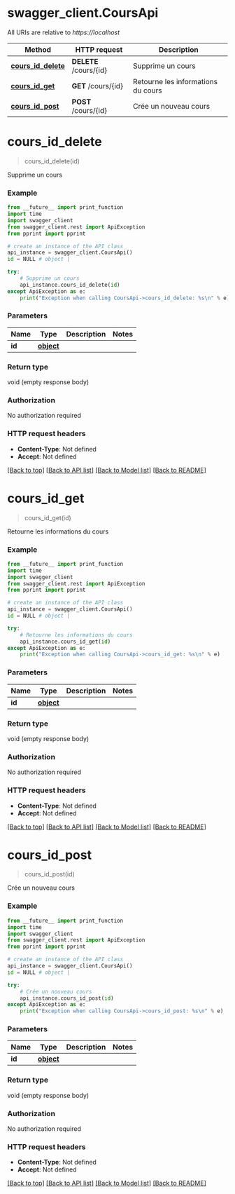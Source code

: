 # swagger_client.CoursApi

All URIs are relative to *https://localhost*

Method | HTTP request | Description
------------- | ------------- | -------------
[**cours_id_delete**](CoursApi.md#cours_id_delete) | **DELETE** /cours/{id} | Supprime un cours
[**cours_id_get**](CoursApi.md#cours_id_get) | **GET** /cours/{id} | Retourne les informations du cours
[**cours_id_post**](CoursApi.md#cours_id_post) | **POST** /cours/{id} | Crée un nouveau cours


# **cours_id_delete**
> cours_id_delete(id)

Supprime un cours

### Example
```python
from __future__ import print_function
import time
import swagger_client
from swagger_client.rest import ApiException
from pprint import pprint

# create an instance of the API class
api_instance = swagger_client.CoursApi()
id = NULL # object | 

try:
    # Supprime un cours
    api_instance.cours_id_delete(id)
except ApiException as e:
    print("Exception when calling CoursApi->cours_id_delete: %s\n" % e)
```

### Parameters

Name | Type | Description  | Notes
------------- | ------------- | ------------- | -------------
 **id** | [**object**](.md)|  | 

### Return type

void (empty response body)

### Authorization

No authorization required

### HTTP request headers

 - **Content-Type**: Not defined
 - **Accept**: Not defined

[[Back to top]](#) [[Back to API list]](../README.md#documentation-for-api-endpoints) [[Back to Model list]](../README.md#documentation-for-models) [[Back to README]](../README.md)

# **cours_id_get**
> cours_id_get(id)

Retourne les informations du cours

### Example
```python
from __future__ import print_function
import time
import swagger_client
from swagger_client.rest import ApiException
from pprint import pprint

# create an instance of the API class
api_instance = swagger_client.CoursApi()
id = NULL # object | 

try:
    # Retourne les informations du cours
    api_instance.cours_id_get(id)
except ApiException as e:
    print("Exception when calling CoursApi->cours_id_get: %s\n" % e)
```

### Parameters

Name | Type | Description  | Notes
------------- | ------------- | ------------- | -------------
 **id** | [**object**](.md)|  | 

### Return type

void (empty response body)

### Authorization

No authorization required

### HTTP request headers

 - **Content-Type**: Not defined
 - **Accept**: Not defined

[[Back to top]](#) [[Back to API list]](../README.md#documentation-for-api-endpoints) [[Back to Model list]](../README.md#documentation-for-models) [[Back to README]](../README.md)

# **cours_id_post**
> cours_id_post(id)

Crée un nouveau cours

### Example
```python
from __future__ import print_function
import time
import swagger_client
from swagger_client.rest import ApiException
from pprint import pprint

# create an instance of the API class
api_instance = swagger_client.CoursApi()
id = NULL # object | 

try:
    # Crée un nouveau cours
    api_instance.cours_id_post(id)
except ApiException as e:
    print("Exception when calling CoursApi->cours_id_post: %s\n" % e)
```

### Parameters

Name | Type | Description  | Notes
------------- | ------------- | ------------- | -------------
 **id** | [**object**](.md)|  | 

### Return type

void (empty response body)

### Authorization

No authorization required

### HTTP request headers

 - **Content-Type**: Not defined
 - **Accept**: Not defined

[[Back to top]](#) [[Back to API list]](../README.md#documentation-for-api-endpoints) [[Back to Model list]](../README.md#documentation-for-models) [[Back to README]](../README.md)

